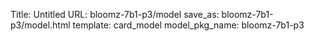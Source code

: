 Title: Untitled
URL: bloomz-7b1-p3/model
save_as: bloomz-7b1-p3/model.html
template: card_model
model_pkg_name: bloomz-7b1-p3

